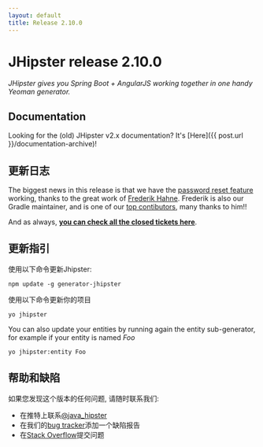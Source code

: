 ```yaml
---
layout: default
title: Release 2.10.0
---
```


JHipster release 2.10.0
==================

*JHipster gives you Spring Boot + AngularJS working together in one handy Yeoman generator.*

Documentation
----------

Looking for the (old) JHipster v2.x documentation? It's [Here]({{ post.url }}/documentation-archive)!

更新日志
----------

The biggest news in this release is that we have the [password reset feature](https://github.com/jhipster/generator-jhipster/pull/1343) working, thanks to the great work of [Frederik Hahne](https://twitter.com/atomfrede). Frederik is also our Gradle maintainer, and is one of our [top contibutors](https://github.com/jhipster/generator-jhipster/graphs/contributors), many thanks to him!!

And as always, __[you can check all the closed tickets here](https://github.com/jhipster/generator-jhipster/issues?q=milestone%3A2.10.0+is%3Aclosed)__.

更新指引
------------

使用以下命令更新Jhipster:

```
npm update -g generator-jhipster
```

使用以下命令更新你的项目

```
yo jhipster
```

You can also update your entities by running again the entity sub-generator, for example if your entity is named _Foo_

```
yo jhipster:entity Foo
```

帮助和缺陷
--------------

如果您发现这个版本的任何问题, 请随时联系我们:

- 在推特上联系[@java_hipster](https://twitter.com/java_hipster)
- 在我们的[bug tracker](https://github.com/jhipster/generator-jhipster/issues?state=open)添加一个缺陷报告
- 在[Stack Overflow](http://stackoverflow.com/tags/jhipster/info)提交问题
